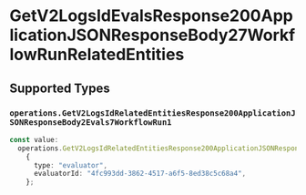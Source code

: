 # GetV2LogsIdEvalsResponse200ApplicationJSONResponseBody27WorkflowRunRelatedEntities


## Supported Types

### `operations.GetV2LogsIdRelatedEntitiesResponse200ApplicationJSONResponseBody2Evals7WorkflowRun1`

```typescript
const value:
  operations.GetV2LogsIdRelatedEntitiesResponse200ApplicationJSONResponseBody2Evals7WorkflowRun1 =
    {
      type: "evaluator",
      evaluatorId: "4fc993dd-3862-4517-a6f5-8ed38c5c68a4",
    };
```

